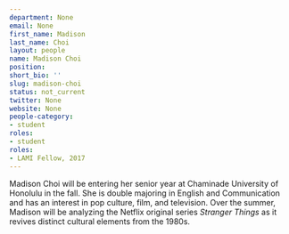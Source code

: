 ```yaml
---
department: None
email: None
first_name: Madison
last_name: Choi
layout: people
name: Madison Choi
position:
short_bio: ''
slug: madison-choi
status: not_current
twitter: None
website: None
people-category:
- student
roles:
- student
roles:
- LAMI Fellow, 2017
---
```


Madison Choi will be entering her senior year at Chaminade University of Honolulu in the fall. She is double majoring in English and Communication and has an interest in pop culture, film, and television. Over the summer, Madison will be analyzing the Netflix original series _Stranger Things_ as it revives distinct cultural elements from the 1980s.
